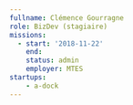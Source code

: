 ```yaml
---
fullname: Clémence Gourragne
role: BizDev (stagiaire)
missions:
  - start: '2018-11-22'
    end:
    status: admin
    employer: MTES
startups:
    - a-dock
---
```

